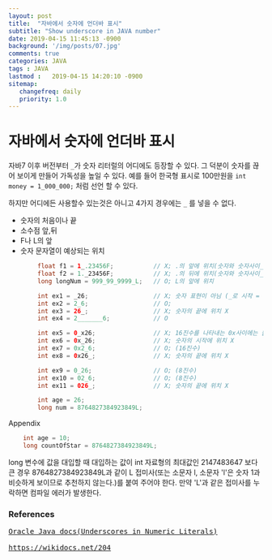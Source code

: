 ```yaml
---
layout: post
title:  "자바에서 숫자에 언더바 표시"
subtitle: "Show underscore in JAVA number"
date: 2019-04-15 11:45:13 -0900
background: '/img/posts/07.jpg'
comments: true
categories: JAVA
tags : JAVA
lastmod :   2019-04-15 14:20:10 -0900
sitemap:
   changefreq: daily
   priority: 1.0
---
```


# 자바에서 숫자에 언더바 표시



자바7 이후 버전부터 `_`가 숫자 리터럴의 어디에도 등장할 수 있다. 
그 덕분이 숫자를 끊어 보이게 만들어 가독성을 높일 수 있다.
예를 들어 한국형 표시로 100만원을 `int money = 1_000_000;` 처럼 선언 할 수 있다.

하지만 어디에든 사용할수 있는것은 아니고 4가지 경우에는 `_` 를 넣을 수 없다.

- 숫자의 처음이나 끝
- 소수점 앞,뒤
- F나 L의 앞
- 숫자 문자열이 예상되는 위치


```java
        float f1 = 1_.23456F;           // X; .의 앞에 위치(숫자와 숫자사이_ X)
        float f2 = 1._23456F;           // X; .의 뒤에 위치(숫자와 숫자사이_ X)
        long longNum = 999_99_9999_L;   // O; L의 앞에 위치

        int ex1 = _26;                  // X; 숫자 표현이 아님 (_로 시작 = 변수명)
        int ex2 = 2_6;                  // O;
        int ex3 = 26_;                  // X; 숫자의 끝에 위치 X
        int ex4 = 2_______6;            // O

        int ex5 = 0_x26;                // X; 16진수를 나타내는 0x사이에는 불가능
        int ex6 = 0x_26;                // X; 숫자의 시작에 위치 X
        int ex7 = 0x2_6;                // O; (16진수)
        int ex8 = 0x26_;                // X; 숫자의 끝에 위치 X

        int ex9 = 0_26;                 // O; (8진수)
        int ex10 = 02_6;                // O; (8진수)
        int ex11 = 026_;                // X; 숫자의 끝에 위치 X

        int age = 26;
        long num = 8764827384923849L;
```

<div class="contentTitle">
Appendix
</div>

```java
    int age = 10;
    long countOfStar = 8764827384923849L;
```
long 변수에 값을 대입할 때 대입하는 값이 int 자료형의 최대값인 2147483647 보다 큰 경우 8764827384923849L과 같이 L 접미사(또는 소문자 l, 소문자 'l'은 숫자 1과 비슷하게 보이므로 추천하지 않는다.)를 붙여 주어야 한다. 만약 'L'과 같은 접미사를 누락하면 컴파일 에러가 발생한다.

### References

<pre>
<a href="https://docs.oracle.com/javase/8/docs/technotes/guides/language/underscores-literals.html">Oracle Java docs(Underscores in Numeric Literals)</a>

<a href="https://wikidocs.net/204">https://wikidocs.net/204</a>
</pre>